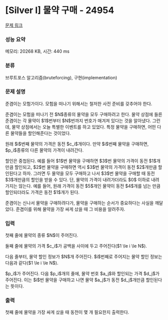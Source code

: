 # [Silver I] 물약 구매 - 24954 

[문제 링크](https://www.acmicpc.net/problem/24954) 

### 성능 요약

메모리: 20268 KB, 시간: 440 ms

### 분류

브루트포스 알고리즘(bruteforcing), 구현(implementation)

### 문제 설명

<p>준겸이는 모험가이다. 모험을 떠나기 위해서는 철저한 사전 준비를 갖추어야 한다.</p>

<p>준겸이는 모험을 떠나기 전 $N$종류의 물약을 모두 구매하려고 한다. 물약 상점에 들른 준겸이는 각 물약이 $1$번부터 $N$번까지 번호가 매겨져 있다는 것을 알아냈다. 그런데, 물약 상점에서는 오늘 특별한 이벤트를 하고 있었다. 특정 물약을 구매하면, 어떤 다른 물약들을 할인해준다는 것이었다.</p>

<p>원래 $i$번째 물약의 가격은 동전 $c_i$개이다. 만약 $i$번째 물약을 구매하면, $p_i$종류의 다른 물약의 가격이 내려간다.</p>

<p>할인은 중첩된다. 예를 들어 $1$번 물약을 구매하면 $3$번 물약의 가격이 동전 $1$개만큼 할인되고, $2$번 물약을 구매하면 역시 $3$번 물약의 가격이 동전 $2$개만큼 할인된다고 하자. 그러면 두 물약을 모두 구매하고 나서 $3$번 물약을 구매할 때 동전 $3$개만큼의 할인을 받을 수 있다. 단, 물약의 가격이 내려가더라도 $0$ 이하로 내려가지는 않는다. 예를 들어, 원래 가격이 동전 $5$개인 물약이 동전 $4$개를 넘는 만큼 할인되더라도 가격은 동전 $1$개가 된다. </p>

<p>준겸이는 신나서 물약을 구매하려다가, 물약을 구매하는 순서가 중요하다는 사실을 깨달았다. 준겸이를 위해 물약을 가장 싸게 샀을 때 그 비용을 알려주자.</p>

### 입력 

 <p>첫째 줄에 물약의 종류 $N$이 주어진다.</p>

<p>둘째 줄에 물약의 가격 $c_i$가 공백을 사이에 두고 주어진다($1 \le i \le N$). </p>

<p>다음 줄부터, 물약 할인 정보가 $N$개 주어진다. $i$번째로 주어지는 물약 할인 정보는 다음과 같다($1 \le i \le N$). </p>

<p>$p_i$가 주어진다. 다음 $p_i$개의 줄에, 물약 번호 $a_j$와 할인되는 가격 $d_j$가 주어진다. 이는 $i$번 물약을 구매하고 나면 물약 $a_j$가 동전 $d_j$개만큼 할인된다는 뜻이다.</p>

### 출력 

 <p>첫째 줄에 물약을 가장 싸게 샀을 때 동전이 몇 개 필요한지 출력한다. </p>

